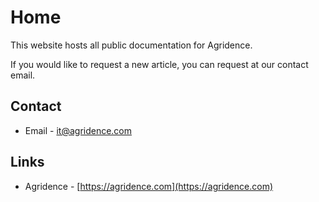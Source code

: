 # Home

This website hosts all public documentation for Agridence.

If you would like to request a new article, you can request at our contact email.

## Contact

* Email - it@agridence.com

## Links

* Agridence - [https://agridence.com](https://agridence.com)
